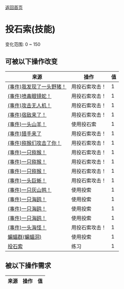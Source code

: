[返回首页](index.md)  
# 投石索(技能)  
变化范围: 0 ~ 150  
## 可被以下操作改变  
来源  |  操作  |  值  
----  |  ----  |  ----  
[(事件)我发现了一头野猪！](Event_BoarFight.md)  |  用投石索攻击！  |  1  
[(事件)喷毒眼镜蛇！](Event_CobraFight.md)  |  用投石索攻击！  |  1  
[(事件)攻击无人机！](Event_DroneFight.md)  |  用投石索攻击！  |  1  
[(事件)宿敌来了！](Event_EnemyFight.md)  |  用投石索攻击！  |  1  
[(事件)一头山羊！](Event_GoatFight.md)  |  使用投石索  |  1  
[(事件)猎手来了](Event_HunterFight.md)  |  用投石索攻击！  |  1  
[(事件)猕猴们攻击了你！](Event_MacaqueDenFight.md)  |  用投石索攻击！  |  1  
[(事件)一只猕猴！](Event_MacaqueFight.md)  |  用投石索攻击！  |  1  
[(事件)一只猕猴！](Event_MacaqueFightRaid.md)  |  用投石索攻击！  |  1  
[(事件)一只猕猴！](Event_MacaqueUndeadFight.md)  |  用投石索攻击！  |  1  
[(事件)一头巨蜥！](Event_MonitorFight.md)  |  用投石索攻击！  |  1  
[(事件)一只灰山鹑！](Event_PartridgeFight.md)  |  使用投索  |  1  
[(事件)一只海鸥！](Event_SeagullFight.md)  |  使用投索  |  1  
[(事件)一只海鸥！](Event_SeagullRaid.md)  |  使用投索  |  1  
[(事件)一只海鸥！](Event_SeagullRaidCrop.md)  |  使用投索  |  1  
[(事件)一头海怪！](Event_SeahoundFight.md)  |  用投石索攻击！  |  1  
[蝙蝠群(蝙蝠洞)](BatColony.md)  |  使用投索  |  1  
[投石索](Sling.md)  |  练习  |  1  
## 被以下操作需求  
来源  |  操作  |  值  
----  |  ----  |  ----  

